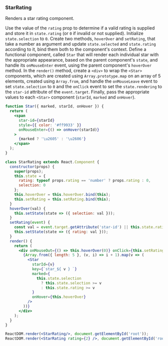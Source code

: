 ### StarRating

Renders a star rating component.

Use the value of the `rating` prop to determine if a valid rating is supplied and store it in `state.rating` (or `0` if invalid or not supplied).
Initialize `state.selection` to `0`.
Create two methods, `hoverOver` and `setRating`, that take a number as argument and update `state.selected` and `state.rating` according to it, bind them both to the component's context.
Define a functional component, called `Star` that will render each individual star with the appropriate appearance, based on the parent component's `state`, and handle its `onMouseEnter` event, using the parent component's `hoverOver` method.
In the `render()` method, create a `<div>` to wrap the `<Star>` components, which are created using `Array.prototype.map` on an array of 5 elements, created using `Array.from`, and handle the `onMouseLeave` event to set `state.selection` to `0` and the `onClick` event to set the `state.rendering` to the `star-id` attribute of the `event.target`. 
Finally, pass the appropriate values to each `<Star>` component (`starId`, `marked` and `onHover`).

```jsx
function Star({ marked, starId, onHover }) {
  return (
    <span
      star-id={starId}
      style={{ color: '#ff9933' }}
      onMouseEnter={() => onHover(starId)}
    >
      {marked ? '\u2605' : '\u2606'}
    </span>
  );
}

class StarRating extends React.Component {
  constructor(props) {
    super(props);
    this.state = {
      rating: typeof props.rating == 'number' ? props.rating : 0,
      selection: 0
    };
    this.hoverOver = this.hoverOver.bind(this);
    this.setRating = this.setRating.bind(this);
  }
  hoverOver(val) {
    this.setState(state => ({ selection: val }));
  }
  setRating(event) {
    const val = event.target.getAttribute('star-id') || this.state.rating;
    this.setState(state => ({ rating: val }));
  }
  render() {
    return (
      <div onMouseOut={() => this.hoverOver(0)} onClick={this.setRating}>
        {Array.from({ length: 5 }, (v, i) => i + 1).map(v => (
          <Star
            starId={v}
            key={`star_${ v } `}
            marked={
              this.state.selection
                ? this.state.selection >= v
                : this.state.rating >= v
            }
            onHover={this.hoverOver}
          />
        ))}
      </div>
    );
  }
}
```

```jsx
ReactDOM.render(<StarRating/>, document.getElementById('root'));
ReactDOM.render(<StarRating rating={2} />, document.getElementById('root'));
```

<!-- tags: visual,children,input,state,class -->

<!-- expertise: 2 -->
